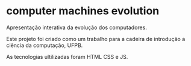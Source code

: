 # computer machines evolution
Apresentação interativa da evolução dos computadores. 

Este projeto foi criado como um trabalho para a cadeira de introdução a ciência da computação, UFPB.

As tecnologias ultilizadas foram HTML CSS e JS.

